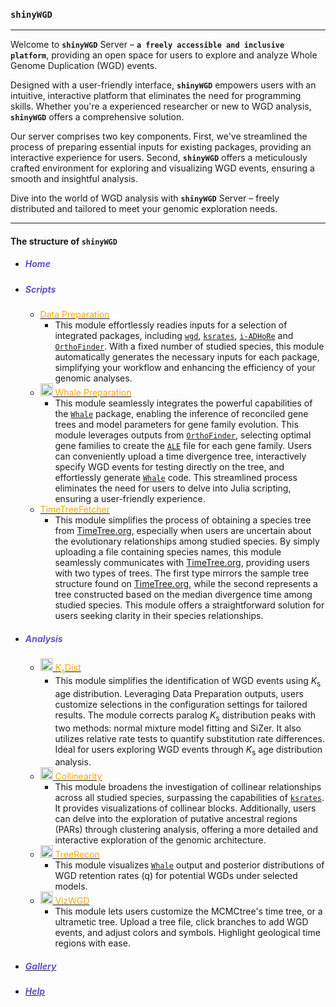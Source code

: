 <link rel="stylesheet" href="https://cdnjs.cloudflare.com/ajax/libs/font-awesome/6.0.0-beta3/css/all.min.css">

### **`shinyWGD`**

---

Welcome to **`shinyWGD`** Server – **`a freely accessible and inclusive platform`**, providing an open space for users to explore and analyze Whole Genome Duplication (WGD) events.

Designed with a user-friendly interface, **`shinyWGD`** empowers users with an intuitive, interactive platform that eliminates the need for programming skills. Whether you're a experienced researcher or new to WGD analysis, **`shinyWGD`** offers a comprehensive solution.

Our server comprises two key components. First, we've streamlined the process of preparing essential inputs for existing packages, providing an interactive experience for users. Second, **`shinyWGD`** offers a meticulously crafted environment for exploring and visualizing WGD events, ensuring a smooth and insightful analysis.

Dive into the world of WGD analysis with **`shinyWGD`** Server – freely distributed and tailored to meet your genomic exploration needs.

---

#### The structure of **`shinyWGD`**

- ##### <font color="#6650C9"><i class="fa-solid fa-home"></i> Home</font>
- ##### <font color="#6650C9"><i aria-label="terminal icon" class="fa fa-terminal fa-fw fa-fade" role="presentation"></i> Scripts</font>
  - <a href="javascript:void(0);" onclick="switchToDataPreparationTab()"><font color="orange"><i aria-label="microscope icon" class="fa fa-microscope fa-fw fa-fade" role="presentation"></i> Data Preparation</font></a>
    - This module effortlessly readies inputs for a selection of integrated packages, including [`wgd`](https://github.com/arzwa/wgd), [`ksrates`](https://github.com/VIB-PSB/ksrates), [`i-ADHoRe`](https://www.vandepeerlab.org/?q=tools/i-adhore30) and [`OrthoFinder`](https://github.com/davidemms/OrthoFinder). With a fixed number of studied species, this module automatically generates the necessary inputs for each package, simplifying your workflow and enhancing the efficiency of your genomic analyses.
  - <a href="javascript:void(0);" onclick="switchToWhalePreparationTab()"><font color="orange"><img src="images/treeReconciliationIcon.svg" alt="Icon" width="20" height="20"> Whale Preparation</font></a>
    - This module seamlessly integrates the powerful capabilities of the [`Whale`](https://github.com/arzwa/Whale.jl/tree/master) package, enabling the inference of reconciled gene trees and model parameters for gene family evolution. This module leverages outputs from [`OrthoFinder`](https://github.com/davidemms/OrthoFinder), selecting optimal gene families to create the [`ALE`](https://github.com/ssolo/ALE) file for each gene family. Users can conveniently upload a time divergence tree, interactively specify WGD events for testing directly on the tree, and effortlessly generate [`Whale`](https://github.com/arzwa/Whale.jl/tree/master) code. This streamlined process eliminates the need for users to delve into Julia scripting, ensuring a user-friendly experience.
  - <a href="javascript:void(0);" onclick="switchToTreeExtractionTab()"><font color="orange"><i aria-label="tree icon" class="fa fa-tree fa-fw fa-fade" role="presentation"></i> TimeTreeFetcher</font></a>
    - This module simplifies the process of obtaining a species tree from [TimeTree.org](http://www.timetree.org/), especially when users are uncertain about the evolutionary relationships among studied species. By simply uploading a file containing species names, this module seamlessly communicates with [TimeTree.org](http://www.timetree.org/), providing users with two types of trees. The first type mirrors the sample tree structure found on [TimeTree.org](http://www.timetree.org/), while the second represents a tree constructed based on the median divergence time among studied species. This module offers a straightforward solution for users seeking clarity in their species relationships.
- ##### <font color="#6650C9"><i class="fa-solid fa-pencil" role="presentation"></i> Analysis</font>
  - <a href="javascript:void(0);" onclick="switchToKsAnalysisTab()"><font color="orange"><img src="images/ksIcon.svg" alt="Icon" width="20" height="20"> <i>K</i><sub>s</sub>Dist</font></a>
    - This module simplifies the identification of WGD events using <i>K</i><sub>s</sub> age distribution. Leveraging Data Preparation outputs, users customize selections in the configuration settings for tailored results. The module corrects paralog <i>K</i><sub>s</sub> distribution peaks with two methods: normal mixture model fitting and SiZer. It also utilizes relative rate tests to quantify substitution rate differences. Ideal for users exploring WGD events through <i>K</i><sub>s</sub> age distribution analysis.
  - <a href="javascript:void(0);" onclick="switchToSyntenyAnalysisTab()"><font color="orange"><img src="images/syntenyIcon.svg" alt="Icon" width="20" height="20"> Collinearity</font></a>
    - This module broadens the investigation of collinear relationships across all studied species, surpassing the capabilities of [`ksrates`](https://github.com/VIB-PSB/ksrates). It provides visualizations of collinear blocks. Additionally, users can delve into the exploration of putative ancestral regions (PARs) through clustering analysis, offering a more detailed and interactive exploration of the genomic architecture.
  - <a href="javascript:void(0);" onclick="switchToTreeReconTab()"><font color="orange"><img src="images/treeReconciliationIcon.svg" alt="Icon" width="20" height="20"> TreeRecon</font></a>
    - This module visualizes [`Whale`](https://github.com/arzwa/Whale.jl/tree/master) output and posterior distributions of WGD retention rates (q) for potential WGDs under selected models.
  - <a href="javascript:void(0);" onclick="switchToTreeBuildingTab()"><font color="orange"><img src="images/ksTreeIcon.svg" alt="Icon" width="20" height="20"> VizWGD </font></a>
    - This module lets users customize the MCMCtree's time tree, or a ultrametic tree. Upload a tree file, click branches to add WGD events, and adjust colors and symbols. Highlight geological time regions with ease.
- ##### <a href="javascript:void(0);" onclick="switchToGalleryTab()"><font color="#6650C9"><i class="fa-solid fa-image"></i> Gallery</font></a>
- ##### <a href="javascript:void(0);" onclick="switchToHelpTab()"><font color="#6650C9"><i class="fa-solid fa-question"></i> Help</font></a>
